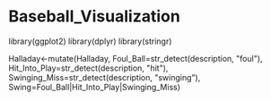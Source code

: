 # Baseball_Visualization

library(ggplot2)
library(dplyr)
library(stringr)


Halladay<-mutate(Halladay,
                 Foul_Ball=str_detect(description, "foul"),
                 Hit_Into_Play=str_detect(description, "hit"),
                 Swinging_Miss=str_detect(description, "swinging"),
                 Swing=Foul_Ball|Hit_Into_Play|Swinging_Miss)

